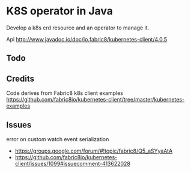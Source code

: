 # K8S operator in Java

Develop a k8s crd resource and an operator to manage it.

Api <http://www.javadoc.io/doc/io.fabric8/kubernetes-client/4.0.5>

## Todo

## Credits

Code derives from Fabric8 k8s client examples <https://github.com/fabric8io/kubernetes-client/tree/master/kubernetes-examples>

## Issues

error on custom watch event serialization

- <https://groups.google.com/forum/#!topic/fabric8/Q5_aSYyaAtA>
- <https://github.com/fabric8io/kubernetes-client/issues/1099#issuecomment-413622028>